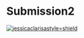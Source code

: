 # Submission2
[![jessicaclarisa](https://circleci.com/gh/JessicaClarisa/Submission2.svg?style=svg)style=shield](https://circleci.com/gh/JessicaClarisa/Submission2)

